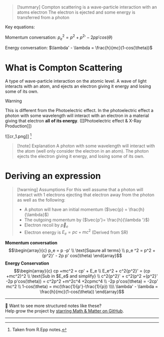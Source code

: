 
>[!summary] 
Compton scattering is a wave-particle interaction with an atoms electron
The electron is ejected and some energy is transferred from a photon 
>
Key equations:
>
Momentum conversation:
$p_e ^2 = p^2 + {p^2}' - 2p p' cos(\theta)$
>
Energy conversation:
$\lambda' - \lambda = \frac{h}{mc}(1-cos(\theta))$

# What is Compton Scattering
A type of wave-particle interaction on the atomic level. A wave of light interacts with an atom, and ejects an electron giving it energy and losing some of its own.

>[!warning]
This is different from the Photoelectric effect. In the photoelectric effect a photon with some wavelength will interact with an electron in a material giving that electron **all** **of its energy**. ([[Photoelectric effect & X-Ray Production]])

![[cr_1.png]]
[^1]
>[!note] Explanation
A photon with some wavelength will interact with the atom (well only consider the electron in an atom). 
The photon ejects the electron giving it energy, and losing some of its own.

# Deriving an expression
>[!warning] Assumptions
For this well assume that a photon will interact with 1 electrons ejecting that electron away from the photon as well as the following:
>
>- A photon will have an initial momentum ($\vec{p} = \frac{h}{\lambda}$) 
>- The outgoing momentum by ($\vec{p'}= \frac{h}{\lambda '}$) 
>- Electron recoil by $\vec{p}_e$
> - Electron energy is $E_e = pc +mc^2$ (Derived from SR)

**Momentum conversation** 
$$\begin{array}{c} 
p_e = p -p' \\ 
\text{Sqaure all terms} \\ 
p_e ^2 = p^2 + {p^2}' - 2p p' cos(\theta)
\end{array}$$
**Energy Conservation**  
$$\begin{array}{c} 
cp +mc^2 = cp' + E_e \\ 
E_e^2 + c^2{p^2}' = (cp +mc^2)^2 \\ 
\text{Sub in $E_e$ and simplify} \\ 
c^2{p^2}' + c^2(p^2 +{p^2}' -2p p'cos(\theta)) = c^2p^2 +m^2c^4 +2cpmc^4 \\ 
-2p p'cos(\theta) = -2cp' mc^2 \\ 
1-cos(\theta) = mc(\frac{1}{p'}-\frac{1}{p}) \\\\
\lambda' - \lambda = \frac{h}{mc}(1-cos(\theta))
\end{array}$$


[^1]: Taken from R.Epp notes.

---

📂 Want to see more structured notes like these?  
Help grow the project by [starring Math & Matter on GitHub](https://github.com/rajeevphysics/Obsidan-MathMatter).

---
